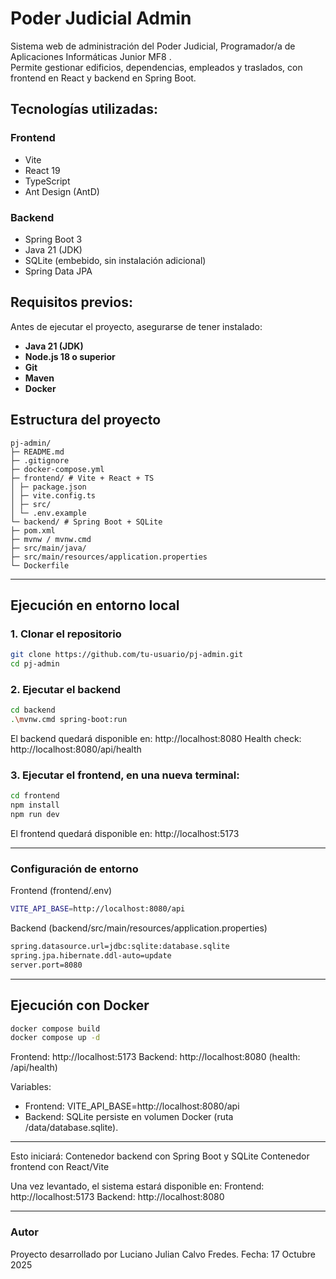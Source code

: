 # Poder Judicial Admin

Sistema web de administración del Poder Judicial, Programador/a de Aplicaciones Informáticas Junior MF8 .  
Permite gestionar edificios, dependencias, empleados y traslados, con frontend en React y backend en Spring Boot.

## Tecnologías utilizadas:

### Frontend
- Vite
- React 19
- TypeScript
- Ant Design (AntD)

### Backend
- Spring Boot 3
- Java 21 (JDK)
- SQLite (embebido, sin instalación adicional)
- Spring Data JPA

## Requisitos previos:

Antes de ejecutar el proyecto, asegurarse de tener instalado:

- **Java 21 (JDK)**
- **Node.js 18 o superior** 
- **Git**
- **Maven**
- **Docker**

## Estructura del proyecto
```
pj-admin/
├─ README.md
├─ .gitignore
├─ docker-compose.yml
├─ frontend/ # Vite + React + TS
│ ├─ package.json
│ ├─ vite.config.ts
│ ├─ src/
│ └─ .env.example
└─ backend/ # Spring Boot + SQLite
├─ pom.xml
├─ mvnw / mvnw.cmd
├─ src/main/java/
├─ src/main/resources/application.properties
└─ Dockerfile
```
---

## Ejecución en entorno local

### 1. Clonar el repositorio

```bash
git clone https://github.com/tu-usuario/pj-admin.git
cd pj-admin
```


### 2. Ejecutar el backend
```bash
cd backend
.\mvnw.cmd spring-boot:run
```

El backend quedará disponible en:
http://localhost:8080
Health check:
http://localhost:8080/api/health

### 3. Ejecutar el frontend, en una nueva terminal:
```bash
cd frontend
npm install
npm run dev
```

El frontend quedará disponible en:
http://localhost:5173

---

### Configuración de entorno

Frontend (frontend/.env)
```bash
VITE_API_BASE=http://localhost:8080/api
```

Backend (backend/src/main/resources/application.properties)
```bash
spring.datasource.url=jdbc:sqlite:database.sqlite
spring.jpa.hibernate.ddl-auto=update
server.port=8080
```

---

## Ejecución con Docker

```bash
docker compose build
docker compose up -d
```

Frontend: http://localhost:5173
Backend:  http://localhost:8080   (health: /api/health)

Variables:
- Frontend: VITE_API_BASE=http://localhost:8080/api
- Backend:  SQLite persiste en volumen Docker (ruta /data/database.sqlite).

---

Esto iniciará:
Contenedor backend con Spring Boot y SQLite
Contenedor frontend con React/Vite

Una vez levantado, el sistema estará disponible en:
Frontend: http://localhost:5173
Backend: http://localhost:8080

---

### Autor
Proyecto desarrollado por Luciano Julian Calvo Fredes.
Fecha: 17 Octubre 2025
